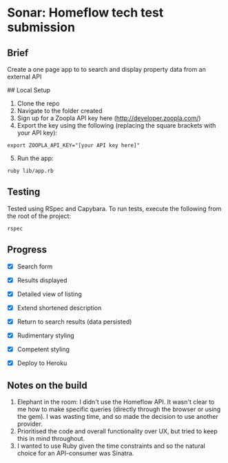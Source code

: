 # Sonar: Homeflow tech test submission

## Brief

Create a one page app to to search and display property data from an external API

## Local Setup

1. Clone the repo
2. Navigate to the folder created
3. Sign up for a Zoopla API key here (http://developer.zoopla.com/)
4. Export the key using the following (replacing the square brackets with your API key):

```
export ZOOPLA_API_KEY="[your API key here]"
```
5. Run the app:

```
ruby lib/app.rb
```

## Testing

Tested using RSpec and Capybara. To run tests, execute the following from the root of the project:

```
rspec
```

## Progress

 - [x] Search form
 - [x] Results displayed
 - [x] Detailed view of listing
 - [x] Extend shortened description
 - [x] Return to search results (data persisted)
 - [x] Rudimentary styling
 - [x] Competent styling
 - [x] Deploy to Heroku




## Notes on the build

1. Elephant in the room: I didn't use the Homeflow API. It wasn't clear to me how to make specific queries (directly through the browser or using the gem). I was wasting time, and so made the decision to use another provider.
2. Prioritised the code and overall functionality over UX, but tried to keep this in mind throughout.
3. I wanted to use Ruby given the time constraints and so the natural choice for an API-consumer was Sinatra.
